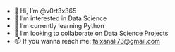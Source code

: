 - 👋 Hi, I’m @v0rt3x365
- 👀 I’m interested in Data Science
- 🌱 I’m currently learning Python
- 💞️ I’m looking to collaborate on Data Science Projects
- 📫 If you wanna reach me: faixanali73@gmail.com

<!---
v0rt3x365/v0rt3x365 is a ✨ special ✨ repository because its `README.md` (this file) appears on your GitHub profile.
You can click the Preview link to take a look at your changes.
--->
